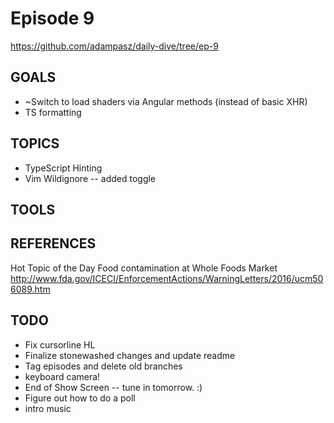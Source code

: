 # Episode 9
https://github.com/adampasz/daily-dive/tree/ep-9

## GOALS
* ~Switch to load shaders via Angular methods (instead of basic XHR)
* TS formatting

## TOPICS
* TypeScript Hinting
* Vim Wildignore -- added toggle

## TOOLS

## REFERENCES
Hot Topic of the Day
Food contamination at Whole Foods Market
http://www.fda.gov/ICECI/EnforcementActions/WarningLetters/2016/ucm506089.htm

## TODO
* Fix cursorline HL
* Finalize stonewashed changes and update readme
* Tag episodes and delete old branches
* keyboard camera!
* End of Show Screen -- tune in tomorrow. :)
* Figure out how to do a poll
* intro music

